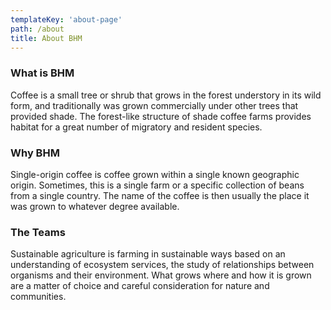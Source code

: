 ```yaml
---
templateKey: 'about-page'
path: /about
title: About BHM
---
```

### What is BHM
Coffee is a small tree or shrub that grows in the forest understory in its wild form, and traditionally was grown commercially under other trees that provided shade. The forest-like structure of shade coffee farms provides habitat for a great number of migratory and resident species.

### Why BHM
Single-origin coffee is coffee grown within a single known geographic origin. Sometimes, this is a single farm or a specific collection of beans from a single country. The name of the coffee is then usually the place it was grown to whatever degree available.

### The Teams
Sustainable agriculture is farming in sustainable ways based on an understanding of ecosystem services, the study of relationships between organisms and their environment. What grows where and how it is grown are a matter of choice and careful consideration for nature and communities.
